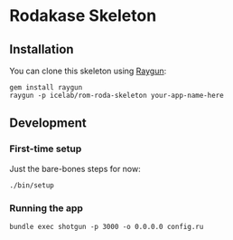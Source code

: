 # Rodakase Skeleton

## Installation

You can clone this skeleton using [Raygun](https://github.com/carbonfive/raygun):

```
gem install raygun
raygun -p icelab/rom-roda-skeleton your-app-name-here
```

## Development

### First-time setup

Just the bare-bones steps for now:

```
./bin/setup
```

### Running the app

```
bundle exec shotgun -p 3000 -o 0.0.0.0 config.ru
```

